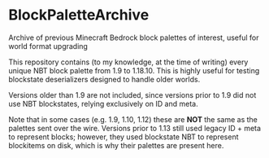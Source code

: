 # BlockPaletteArchive
Archive of previous Minecraft Bedrock block palettes of interest, useful for world format upgrading

This repository contains (to my knowledge, at the time of writing) every unique NBT block palette from 1.9 to 1.18.10. This is highly useful for testing blockstate deserializers designed to handle older worlds.

Versions older than 1.9 are not included, since versions prior to 1.9 did not use NBT blockstates, relying exclusively on ID and meta.

Note that in some cases (e.g. 1.9, 1.10, 1.12) these are **NOT** the same as the palettes sent over the wire. Versions prior to 1.13 still used legacy ID + meta to represent blocks; however, they used blockstate NBT to represent blockitems on disk, which is why their palettes are present here.
